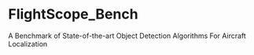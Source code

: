 # FlightScope_Bench
A Benchmark of State-of-the-art Object Detection Algorithms For Aircraft Localization
